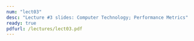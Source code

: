```yaml
---
num: "lect03"
desc: "Lecture #3 slides: Computer Technology; Performance Metrics"
ready: true
pdfurl: /lectures/lect03.pdf
---
```


